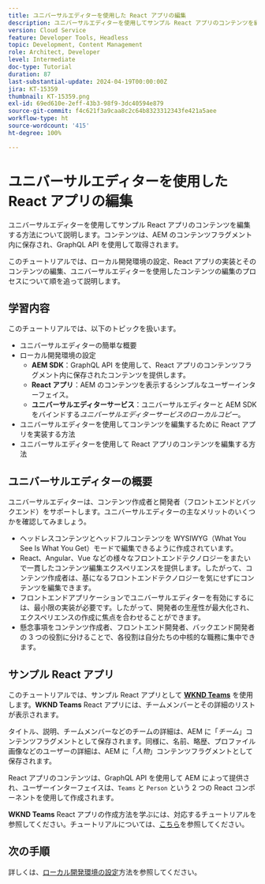 ```yaml
---
title: ユニバーサルエディターを使用した React アプリの編集
description: ユニバーサルエディターを使用してサンプル React アプリのコンテンツを編集する方法について説明します。
version: Cloud Service
feature: Developer Tools, Headless
topic: Development, Content Management
role: Architect, Developer
level: Intermediate
doc-type: Tutorial
duration: 87
last-substantial-update: 2024-04-19T00:00:00Z
jira: KT-15359
thumbnail: KT-15359.png
exl-id: 69ed610e-2eff-43b3-98f9-3dc40594e879
source-git-commit: f4c621f3a9caa8c2c64b8323312343fe421a5aee
workflow-type: ht
source-wordcount: '415'
ht-degree: 100%

---
```


# ユニバーサルエディターを使用した React アプリの編集

ユニバーサルエディターを使用してサンプル React アプリのコンテンツを編集する方法について説明します。コンテンツは、AEM のコンテンツフラグメント内に保存され、GraphQL API を使用して取得されます。

このチュートリアルでは、ローカル開発環境の設定、React アプリの実装とそのコンテンツの編集、ユニバーサルエディターを使用したコンテンツの編集のプロセスについて順を追って説明します。

## 学習内容

このチュートリアルでは、以下のトピックを扱います。

- ユニバーサルエディターの簡単な概要
- ローカル開発環境の設定
   - **AEM SDK**：GraphQL API を使用して、React アプリのコンテンツフラグメント内に保存されたコンテンツを提供します。
   - **React アプリ**：AEM のコンテンツを表示するシンプルなユーザーインターフェイス。
   - **ユニバーサルエディターサービス**：ユニバーサルエディターと AEM SDK をバインドする&#x200B;_ユニバーサルエディターサービスのローカルコピー_。
- ユニバーサルエディターを使用してコンテンツを編集するために React アプリを実装する方法
- ユニバーサルエディターを使用して React アプリのコンテンツを編集する方法


## ユニバーサルエディターの概要

ユニバーサルエディターは、コンテンツ作成者と開発者（フロントエンドとバックエンド）をサポートします。ユニバーサルエディターの主なメリットのいくつかを確認してみましょう。

- ヘッドレスコンテンツとヘッドフルコンテンツを WYSIWYG（What You See Is What You Get）モードで編集できるように作成されています。
- React、Angular、Vue などの様々なフロントエンドテクノロジーをまたいで一貫したコンテンツ編集エクスペリエンスを提供します。したがって、コンテンツ作成者は、基になるフロントエンドテクノロジーを気にせずにコンテンツを編集できます。
- フロントエンドアプリケーションでユニバーサルエディターを有効にするには、最小限の実装が必要です。したがって、開発者の生産性が最大化され、エクスペリエンスの作成に焦点を合わせることができます。
- 懸念事項をコンテンツ作成者、フロントエンド開発者、バックエンド開発者の 3 つの役割に分けることで、各役割は自分たちの中核的な職務に集中できます。


## サンプル React アプリ

このチュートリアルでは、サンプル React アプリとして [**WKND Teams**](https://github.com/adobe/aem-guides-wknd-graphql/tree/main/basic-tutorial#react-app---basic-tutorial---teampersons) を使用します。**WKND Teams** React アプリには、チームメンバーとその詳細のリストが表示されます。

タイトル、説明、チームメンバーなどのチームの詳細は、AEM に「_チーム_」コンテンツフラグメントとして保存されます。同様に、名前、略歴、プロファイル画像などのユーザーの詳細は、AEM に「_人物_」コンテンツフラグメントとして保存されます。

React アプリのコンテンツは、GraphQL API を使用して AEM によって提供され、ユーザーインターフェイスは、`Teams` と `Person` という 2 つの React コンポーネントを使用して作成されます。

**WKND Teams** React アプリの作成方法を学ぶには、対応するチュートリアルを参照してください。チュートリアルについては、[こちら](https://experienceleague.adobe.com/ja/docs/experience-manager-learn/getting-started-with-aem-headless/graphql/multi-step/overview)を参照してください。

## 次の手順

詳しくは、[ローカル開発環境の設定](./local-development-setup.md)方法を参照してください。
